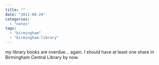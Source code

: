 ```yaml
---
title: ""
date: "2011-08-24"
categories: 
  - "notes"
tags: 
  - "birmingham"
  - "birmingham-library"
---
```


my library books are overdue... again. I should have at least one share in Birmingham Central Library by now.
